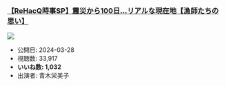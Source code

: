 ### [【ReHacQ時事SP】震災から100日…リアルな現在地【漁師たちの思い】](https://www.youtube.com/watch?v=jMgWndSuSEU)
[![](https://img.youtube.com/vi/jMgWndSuSEU/sddefault.jpg)](https://www.youtube.com/watch?v=jMgWndSuSEU)
-   公開日: 2024-03-28
-   視聴数: 33,917
-   **いいね数: 1,032**
-   出演者: 青木栄美子
